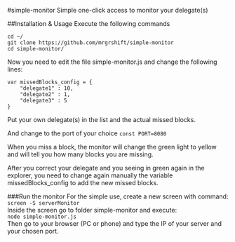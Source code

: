 #simple-monitor
Simple one-click access to monitor your delegate(s)

##Installation & Usage
Execute the following commands
```
cd ~/
git clone https://github.com/mrgrshift/simple-monitor
cd simple-monitor/
```
Now you need to edit the file simple-monitor.js and change the following lines:
```
var missedBlocks_config = {
    "delegate1" : 10,
    "delegate2" : 1,
    "delegate3" : 5
}
```
Put your own delegate(s) in the list and the actual missed blocks.

And change to the port of your choice
`const PORT=8080`

When you miss a block, the monitor will change the green light to yellow and will tell you how many blocks you are missing.

After you correct your delegate and you seeing in green again in the explorer, you need to change again manually the variable missedBlocks_config to add the new missed blocks.


###Run the monitor
For the simple use, create a new screen with command:<br>
`screen -S serverMonitor`<br>
Inside the screen go to folder simple-monitor and execute:<br>
`node simple-monitor.js`<br>
Then go to your browser (PC or phone) and type the IP of your server and your chosen port.


